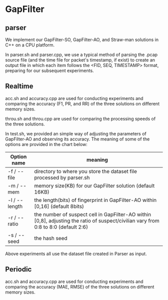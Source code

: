 # GapFilter

## parser

We implement our GapFilter-SO, GapFilter-AO, and Straw-man solutions in C++ on a CPU platform. 

In parser.sh and parser.cpp, we use a typical method of parsing the .pcap source file (and the time file for packet's timestamp, if exist) to create an output file in which each item follows the <FID, SEQ, TIMESTAMP> format, preparing for our subsequent experiments.

## Realtime

acc.sh and accuracy.cpp are used for conducting experiments and comparing the accuracy (F1, PR, and RR) of the three solutions on different memory sizes.

throu.sh and throu.cpp are used for comparing the processing speeds of the three solutions.

In test.sh, we provided an simple way of adjusting the parameters of GapFilter-AO and observing its accuracy. The meaning of some of the options are provided in the chart below: 

| Option name      | meaning                                                               |
|--------------------|-----------------------------------------------------------------------|
| -f / --file        | directory to where you store the dataset file processed by parser.sh                             |
| -m / --mem       | memory size(KB) for our GapFilter solution (default 16KB)                                              |
| -l / --length       | the length(bits) of fingerprint in GapFilter-AO within [0,16] (default 8bits)                                           |
| -r / --ratio       | the number of suspect cell in  GapFilter-AO within [0,8], adjusting the ratio of suspect/civilian vary from 0:8 to 8:0 (default 2:6)                           |
| -s / --seed        | the hash seed                                                   |

Above experiments all use the dataset file created in Parser as input.

## Periodic 

acc.sh and accuracy.cpp are used for conducting experiments and comparing the accuracy (MAE, RMSE) of the three solutions on different memory sizes.

